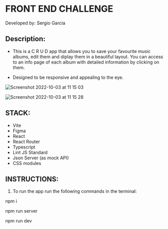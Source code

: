 # FRONT END CHALLENGE


Developed by: Sergio Garcia

## Description:

- This is a C R U D app that allows you to save your favourite music albums,
  edit them and diplay them in a beautiful layout. You can access to an info page of each album with detailed information by clicking on them.

- Designed to be responsive and appealing to the eye.

![Screenshot 2022-10-03 at 11 15 03](https://user-images.githubusercontent.com/101208273/193542181-9b61660d-a587-4d4f-ac52-c84560f11a19.png)

![Screenshot 2022-10-03 at 11 15 28](https://user-images.githubusercontent.com/101208273/193542272-82df724b-4fe3-42af-8873-04b82771dad9.png)

## STACK:

- Vite
- Figma
- React
- React Router
- Typescript
- Lint JS Standard
- Json Server (as mock API)
- CSS modules

## INSTRUCTIONS:

1. To run the app run the following commands in the terminal:

npm i

npm run server

npm run dev


